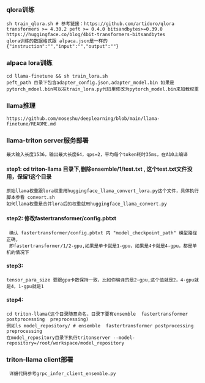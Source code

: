 ### qlora训练
    sh train_qlora.sh # 参考链接：https://github.com/artidoro/qlora 
    transformers >= 4.30.2 peft >= 0.4.0 bitsandbytes>=0.39.0
    https://huggingface.co/blog/4bit-transformers-bitsandbytes
    qlora训练的数据格式跟 alpaca.json是一样的{"instruction":"","input":"","output":""}
### alpaca lora训练
    cd llama-finetune && sh train_lora.sh
    peft_path 目录下包含adapter_config.json,adapter_model.bin 如果是pytorch_mdoel.bin可以在train_lora.py代码里修改为pytorch_model.bin来加载权重
### llama推理
    https://github.com/moseshu/deeplearning/blob/main/llama-finetune/README.md

### llama-triton server服务部署
    最大输入长度1536，输出最大长度64，qps=2，平均每个token耗时35ms，在A10上编译
#### step1: cd triton-llama 目录下,删除ensemble/1/test.txt , 这个test.txt文件没用，保留1这个目录
    原始llama权重跟lora权重用huggingface_llama_convert_lora.py这个文件，具体执行脚本参看 convert.sh
    如何llama权重是合并lora后的权重就用huggingface_llama_convert.py
#### step2: 修改fastertransformer/config.pbtxt 
     确认 fastertransformer/config.pbtxt 内 "model_checkpoint_path" 模型路径正确,
     即fastertransformer/1/2-gpu,如果是单卡就是1-gpu，如果是4卡就是4-gpu，都是单机的情况下
#### step3: 
    tensor_para_size 要跟gpu卡数保持一致，比如你编译的是2-gpu,这个值就是2，4-gpu就是4，1-gpu就是1
#### step4: 
    cd triton-llama(这个目录随意命名，目录下要有ensemble  fastertransformer  postprocessing  preprocessing)
    例如ls model_repository/ # ensemble  fastertransformer postprocessing  preprocessing
    在model_repository目录下执行tritonserver --model-repository=/root/workspace/model_repository
### triton-llama client部署
     详细代码参考grpc_infer_client_ensemble.py
    
